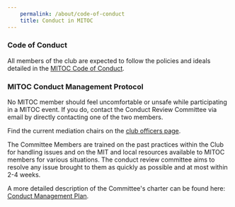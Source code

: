 ```yaml
---
    permalink: /about/code-of-conduct
    title: Conduct in MITOC
---
```


### Code of Conduct

All members of the club are expected to follow the policies and ideals detailed in the [MITOC Code of Conduct](/docs/advisoryboard/MITOC-CoC-2019.pdf).

### MITOC Conduct Management Protocol

No MITOC member should feel uncomfortable or unsafe while participating in a MITOC event. If you do, contact the Conduct Review Committee via email by directly contacting one of the two members.

Find the current mediation chairs on the [club officers page](/about/officers).

The Committee Members are trained on the past practices within the Club for handling issues and on the MIT and local resources available to MITOC members for various situations. The conduct review committee aims to resolve any issue brought to them as quickly as possible and at most within 2-4 weeks.

A more detailed description of the Committee's charter can be found here: [Conduct Management Plan](/docs/advisoryboard/MITOC-CMP-2019.pdf).
